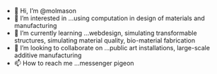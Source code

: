- 👋 Hi, I’m @molmason
- 👀 I’m interested in ...using computation in design of materials and manufacturing
- 🌱 I’m currently learning ...webdesign, simulating transformable structures, simulating material quality, bio-material fabrication
- 💞️ I’m looking to collaborate on ...public art installations, large-scale additive manufacturing
- 📫 How to reach me ...messenger pigeon

<!---
molmason/molmason is a ✨ special ✨ repository because its `README.md` (this file) appears on your GitHub profile.
You can click the Preview link to take a look at your changes.
--->
